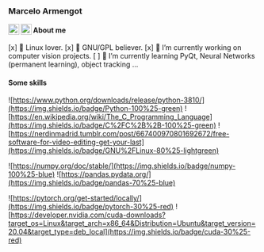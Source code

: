 ### Marcelo Armengot
<a href="https://twitter.com/armengotmarcelo">
  <img align="left" alt="Marcelo Armengot | Twitter" width="22px" src="https://raw.githubusercontent.com/peterthehan/peterthehan/master/assets/twitter.svg" />
</a>
<a href="https://www.linkedin.com/in/marcelo-armengot/">
  <img align="left" alt="Marcelo Armengot's LinkedIN" width="22px" src="https://raw.githubusercontent.com/peterthehan/peterthehan/master/assets/linkedin.svg" />
</a>
<!--
**armengot/armengot** is a ✨ _special_ ✨ repository because its `README.md` (this file) appears on your GitHub profile.
-->

#### About me

 [x] 🐧 Linux lover.
 [x] 🐃 GNU/GPL believer.
 [x] 🔭 I’m currently working on computer vision projects.
 [ ] 🌱 I’m currently learning PyQt, Neural Networks (permanent learning), object tracking ...

#### Some skills

![https://www.python.org/downloads/release/python-3810/](https://img.shields.io/badge/Python-100%25-green)
![https://en.wikipedia.org/wiki/The_C_Programming_Language](https://img.shields.io/badge/C%2FC%2B%2B-100%25-green)
![https://nerdinmadrid.tumblr.com/post/667400970801692672/free-software-for-video-editing-get-your-last](https://img.shields.io/badge/GNU%2FLinux-80%25-lightgreen)

![https://numpy.org/doc/stable/](https://img.shields.io/badge/numpy-100%25-blue)
![https://pandas.pydata.org/](https://img.shields.io/badge/pandas-70%25-blue)

![https://pytorch.org/get-started/locally/](https://img.shields.io/badge/pytorch-30%25-red)
![https://developer.nvidia.com/cuda-downloads?target_os=Linux&target_arch=x86_64&Distribution=Ubuntu&target_version=20.04&target_type=deb_local](https://img.shields.io/badge/cuda-30%25-red)

